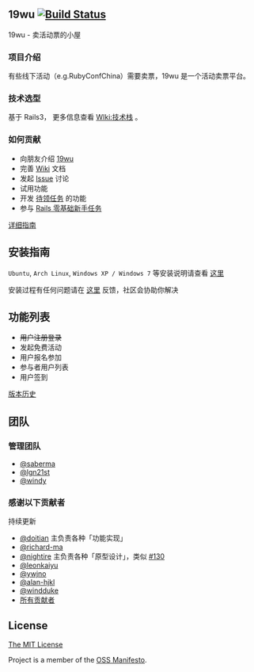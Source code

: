 ## 19wu [![Build Status](https://travis-ci.org/saberma/19wu.png?branch=master)](https://travis-ci.org/saberma/19wu)

19wu - 卖活动票的小屋

### 项目介绍

有些线下活动（e.g.RubyConfChina）需要卖票，19wu 是一个活动卖票平台。

### 技术选型

基于 Rails3， 更多信息查看 [WIki:技术栈](https://github.com/saberma/19wu/wiki/技术栈) 。

### 如何贡献

* 向朋友介绍 [19wu](https://github.com/saberma/19wu)
* 完善 [Wiki](https://github.com/saberma/19wu/wiki) 文档
* 发起 [Issue](https://github.com/saberma/19wu/issues) 讨论
* 试用功能
* 开发 [待领任务](https://github.com/saberma/19wu/issues?labels=%E5%BE%85%E9%A2%86%E4%BB%BB%E5%8A%A1&page=1&state=open) 的功能
* 参与 [Rails 零基础新手任务](https://github.com/saberma/19wu/issues?labels=%E6%96%B0%E6%89%8B%E4%BB%BB%E5%8A%A1&page=1&state=open)

[详细指南](https://github.com/saberma/19wu/blob/master/CONTRIBUTING.md)

## 安装指南

`Ubuntu`, `Arch Linux`, `Windows XP / Windows 7` 等安装说明请查看 [这里](https://github.com/saberma/19wu/issues/19#issuecomment-11680772)

安装过程有任何问题请在 [这里](https://github.com/saberma/19wu/issues/new?title=[%E5%AE%89%E8%A3%85%E9%97%AE%E9%A2%98]&body=%2A%2A%E6%93%8D%E4%BD%9C%E7%B3%BB%E7%BB%9F:%2A%2A%0D%0A%0D%0A%2A%2A%E6%95%B0%E6%8D%AE%E5%BA%93:%2A%2A%0D%0A%0D%0A%2A%2A%E5%AE%89%E8%A3%85%E8%BF%87%E7%A8%8B:%2A%2A%0D%0A%0D%0A%60%60%60ruby%0D%0A%E6%8A%A5%E9%94%99%E4%BF%A1%E6%81%AF%0D%0A%60%60%60) 反馈，社区会协助你解决

<!---
以上提交安装问题的 issue 链接可复制到 http://0xcc.net/jsescape/ 的 url 输入框查看或修改
%0D%0A > 换行，%2A > 星号，%60 > 波浪号
-->

## 功能列表

* ~~用户注册登录~~
* 发起免费活动
* 用户报名参加
* 参与者用户列表
* 用户签到

[版本历史](https://github.com/saberma/19wu/blob/master/CHANGELOG.md)

## 团队

### 管理团队

* [@saberma](https://github.com/saberma)
* [@lgn21st](https://github.com/lgn21st)
* [@windy](https://github.com/windy)

### 感谢以下贡献者

持续更新

* [@doitian](https://github.com/doitian) 主负责各种「功能实现」
* [@richard-ma](https://github.com/richard-ma)
* [@nightire](https://github.com/nightire)  主负责各种「原型设计」，类似 [#130](https://github.com/saberma/19wu/issues/130)
* [@leonkaiyu](https://github.com/leonkaiyu)
* [@ywjno](https://github.com/ywjno)
* [@alan-hjkl](https://github.com/alan-hjkl)
* [@windduke](https://github.com/windduke)
* [所有贡献者](https://github.com/saberma/19wu/graphs/contributors)

## License

[The MIT License](https://github.com/saberma/19wu/blob/master/LICENSE)

Project is a member of the [OSS Manifesto](http://ossmanifesto.org).

